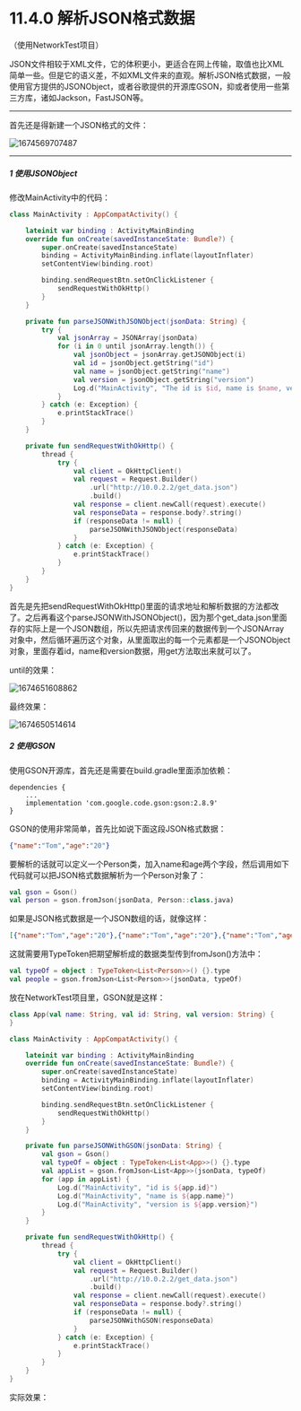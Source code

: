 # 11.4.0 解析JSON格式数据

（使用NetworkTest项目）

JSON文件相较于XML文件，它的体积更小，更适合在网上传输，取值也比XML简单一些。但是它的语义差，不如XML文件来的直观。解析JSON格式数据，一般使用官方提供的JSONObject，或者谷歌提供的开源库GSON，抑或者使用一些第三方库，诸如Jackson，FastJSON等。

---

首先还是得新建一个JSON格式的文件：

![1674569707487](image/11.4.0解析JSON格式数据/1674569707487.png)

---

##### 1 使用JSONObject

修改MainActivity中的代码：

```kotlin
class MainActivity : AppCompatActivity() {

    lateinit var binding : ActivityMainBinding
    override fun onCreate(savedInstanceState: Bundle?) {
        super.onCreate(savedInstanceState)
        binding = ActivityMainBinding.inflate(layoutInflater)
        setContentView(binding.root)

        binding.sendRequestBtn.setOnClickListener {
            sendRequestWithOkHttp()
        }
    }

    private fun parseJSONWithJSONObject(jsonData: String) {
        try {
            val jsonArray = JSONArray(jsonData)
            for (i in 0 until jsonArray.length()) {
                val jsonObject = jsonArray.getJSONObject(i)
                val id = jsonObject.getString("id")
                val name = jsonObject.getString("name")
                val version = jsonObject.getString("version")
                Log.d("MainActivity", "The id is $id, name is $name, version is $version")
            }
        } catch (e: Exception) {
            e.printStackTrace()
        }
    }

    private fun sendRequestWithOkHttp() {
        thread {
            try {
                val client = OkHttpClient()
                val request = Request.Builder()
                    .url("http://10.0.2.2/get_data.json")
                    .build()
                val response = client.newCall(request).execute()
                val responseData = response.body?.string()
                if (responseData != null) {
                    parseJSONWithJSONObject(responseData)
                }
            } catch (e: Exception) {
                e.printStackTrace()
            }
        }
    }
}
```

首先是先把sendRequestWithOkHttp()里面的请求地址和解析数据的方法都改了。之后再看这个parseJSONWithJSONObject()，因为那个get_data.json里面存的实际上是一个JSON数组，所以先把请求传回来的数据传到一个JSONArray对象中，然后循环遍历这个对象，从里面取出的每一个元素都是一个JSONObject对象，里面存着id，name和version数据，用get方法取出来就可以了。

until的效果：

![1674651608862](image/11.4.0解析JSON格式数据/1674651608862.png)

最终效果：

![1674650514614](image/11.4.0解析JSON格式数据/1674650514614.png)

##### 2 使用GSON

使用GSON开源库，首先还是需要在build.gradle里面添加依赖：

```
dependencies {
    ...
    implementation 'com.google.code.gson:gson:2.8.9'
}
```

GSON的使用非常简单，首先比如说下面这段JSON格式数据：

```json
{"name":"Tom","age":"20"}
```

要解析的话就可以定义一个Person类，加入name和age两个字段，然后调用如下代码就可以把JSON格式数据解析为一个Person对象了：

```kotlin
val gson = Gson()
val person = gson.fromJson(jsonData, Person::class.java)
```

如果是JSON格式数据是一个JSON数组的话，就像这样：

```json
[{"name":"Tom","age":"20"},{"name":"Tom","age":"20"},{"name":"Tom","age":"20"}]
```

这就需要用TypeToken把期望解析成的数据类型传到fromJson()方法中：

```kotlin
val typeOf = object : TypeToken<List<Person>>() {}.type
val people = gson.fromJson<List<Person>>(jsonData, typeOf)
```

放在NetworkTest项目里，GSON就是这样：

```kotlin
class App(val name: String, val id: String, val version: String) {
}

class MainActivity : AppCompatActivity() {

    lateinit var binding : ActivityMainBinding
    override fun onCreate(savedInstanceState: Bundle?) {
        super.onCreate(savedInstanceState)
        binding = ActivityMainBinding.inflate(layoutInflater)
        setContentView(binding.root)

        binding.sendRequestBtn.setOnClickListener {
            sendRequestWithOkHttp()
        }
    }

    private fun parseJSONWithGSON(jsonData: String) {
        val gson = Gson()
        val typeOf = object : TypeToken<List<App>>() {}.type
        val appList = gson.fromJson<List<App>>(jsonData, typeOf)
        for (app in appList) {
            Log.d("MainActivity", "id is ${app.id}")
            Log.d("MainActivity", "name is ${app.name}")
            Log.d("MainActivity", "version is ${app.version}")
        }
    }

    private fun sendRequestWithOkHttp() {
        thread {
            try {
                val client = OkHttpClient()
                val request = Request.Builder()
                    .url("http://10.0.2.2/get_data.json")
                    .build()
                val response = client.newCall(request).execute()
                val responseData = response.body?.string()
                if (responseData != null) {
                    parseJSONWithGSON(responseData)
                }
            } catch (e: Exception) {
                e.printStackTrace()
            }
        }
    }
}
```

实际效果：
